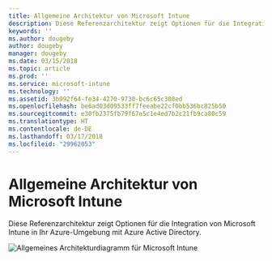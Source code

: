 ```yaml
---
title: Allgemeine Architektur von Microsoft Intune
description: Diese Referenzarchitektur zeigt Optionen für die Integration von Microsoft Intune in Ihr Azure-Umgebung mit Azure Active Directory.
keywords: ''
ms.author: dougeby
author: dougeby
manager: dougeby
ms.date: 03/15/2018
ms.topic: article
ms.prod: ''
ms.service: microsoft-intune
ms.technology: ''
ms.assetid: 3b992f64-fe34-4270-9730-bc6c65c308ed
ms.openlocfilehash: be6ad03d09533ff7feeabe22cf0bb536bc825b50
ms.sourcegitcommit: e30fb2375fb79f67e5c1e4ed7b2c21fb9ca80c59
ms.translationtype: HT
ms.contentlocale: de-DE
ms.lasthandoff: 03/17/2018
ms.locfileid: "29962053"
---
```

# <a name="high-level-architecture-for-microsoft-intune"></a>Allgemeine Architektur von Microsoft Intune
Diese Referenzarchitektur zeigt Optionen für die Integration von Microsoft Intune in Ihr Azure-Umgebung mit Azure Active Directory.  
 
![Allgemeines Architekturdiagramm für Microsoft Intune](/intune/media/intunearchitecture.svg)
